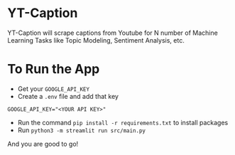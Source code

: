# YT-Caption
YT-Caption will scrape captions from Youtube for N number of Machine Learning Tasks like Topic Modeling, Sentiment Analysis, etc.

# To Run the App

- Get your `GOOGLE_API_KEY`
- Create a `.env` file and add that key
```
GOOGLE_API_KEY="<YOUR API KEY>"
```
- Run the command `pip install -r requirements.txt` to install packages
- Run `python3 -m streamlit run src/main.py`

And you are good to go!
